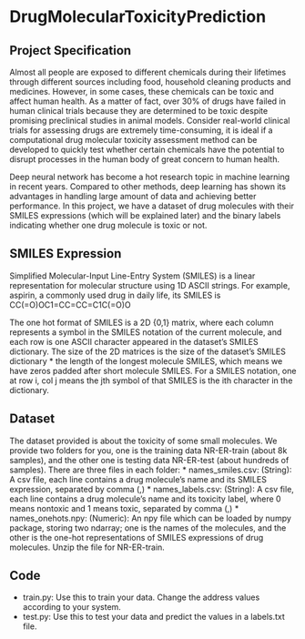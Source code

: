 # DrugMolecularToxicityPrediction

## Project Specification
Almost all people are exposed to different chemicals during their lifetimes through different
sources including food, household cleaning products and medicines. However, in some cases,
these chemicals can be toxic and affect human health. As a matter of fact, over 30% of drugs have
failed in human clinical trials because they are determined to be toxic despite promising preclinical
studies in animal models. Consider real-world clinical trials for assessing drugs are
extremely time-consuming, it is ideal if a computational drug molecular toxicity assessment
method can be developed to quickly test whether certain chemicals have the potential to disrupt
processes in the human body of great concern to human health.

Deep neural network has become a hot research topic in machine learning in recent years.
Compared to other methods, deep learning has shown its advantages in handling large amount of
data and achieving better performance. In this project, we have a dataset of
drug molecules with their SMILES expressions (which will be explained later) and the binary
labels indicating whether one drug molecule is toxic or not.

## SMILES Expression
Simplified Molecular-Input Line-Entry System (SMILES) is a linear representation for
molecular structure using 1D ASCII strings. For example, aspirin, a commonly used drug in daily
life, its SMILES is CC(=O)OC1=CC=CC=C1C(=O)O

The one hot format of SMILES is a 2D {0,1} matrix, where each column represents a symbol in
the SMILES notation of the current molecule, and each row is one ASCII character appeared in the
dataset’s SMILES dictionary. The size of the 2D matrices is the size of the dataset’s SMILES
dictionary * the length of the longest molecule SMILES, which means we have zeros padded after
short molecule SMILES. For a SMILES notation, one at row i, col j means the jth symbol of that
SMILES is the ith character in the dictionary.

## Dataset
The dataset provided is about the toxicity of some small molecules. We provide two folders for
you, one is the training data NR-ER-train (about 8k samples), and the other one is testing data NR-ER-test
(about hundreds of samples). There are three files in each folder:
    * names_smiles.csv: (String): A csv file, each line contains a drug molecule’s name and its SMILES expression, separated by comma (,)
    * names_labels.csv: (String): A csv file, each line contains a drug molecule’s name and its toxicity label, where 0 means nontoxic and 1 means toxic, separated by comma (,)
    * names_onehots.npy: (Numeric): An npy file which can be loaded by numpy package, storing two ndarray; one is the names of the molecules, and the other is the one-hot representations of SMILES expressions of drug molecules. Unzip the file for NR-ER-train.

## Code
* train.py: Use this to train your data. Change the address values according to your system.
* test.py: Use this to test your data and predict the values in a labels.txt file.
